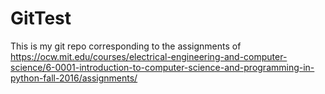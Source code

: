 # GitTest

This is my git repo corresponding to the assignments of https://ocw.mit.edu/courses/electrical-engineering-and-computer-science/6-0001-introduction-to-computer-science-and-programming-in-python-fall-2016/assignments/
